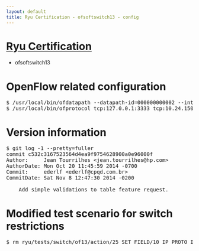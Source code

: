 ```yaml
---
layout: default
title: Ryu Certification - ofsoftswitch13 - config
---
```

# [Ryu Certification](http://osrg.github.io/ryu/certification.html)
* ofsoftswitch13

# OpenFlow related configuration
<pre>
$ /usr/local/bin/ofdatapath --datapath-id=000000000002 --interface=eth21,eth22,eth23 ptcp:3333
$ /usr/local/bin/ofprotocol tcp:127.0.0.1:3333 tcp:10.24.150.30:6633
</pre>

# Version information
<pre>
$ git log -1 --pretty=fuller
commit c532c3167523564d4ea9f9754628900a0e96000f
Author:     Jean Tourrilhes &lt;jean.tourrilhes@hp.com&gt;
AuthorDate: Mon Oct 20 11:45:59 2014 -0700
Commit:     ederlf &lt;ederlf@cpqd.com.br&gt;
CommitDate: Sat Nov 8 12:47:30 2014 -0200

    Add simple validations to table feature request.
</pre>

# Modified test scenario for switch restrictions
<pre>
$ rm ryu/tests/switch/of13/action/25_SET_FIELD/10_IP_PROTO_IPv6.json
</pre>
